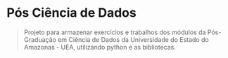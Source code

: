 # Pós Ciência de Dados
> Projeto para armazenar exercícios e trabalhos dos módulos da Pós-Graduação em Ciência de Dados da Universidade do Estado do Amazonas - UEA,
utilizando python e as bibliotecas.
